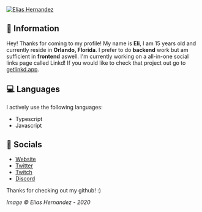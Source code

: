 [![Elias Hernandez](https://eli.fail/f/background_personal_banner.png)](https://eli.fail)

## 👋 Information
Hey! Thanks for coming to my profile! My name is **Eli**, I am 15 years old and currently reside in **Orlando, Florida**. I prefer to do **backend** work but am sufficient in **frontend** aswell. I'm currently working on a all-in-one social links page called Linkd! If you would like to check that project out go to [getlinkd.app](https://getlinkd.app).

## 💻 Languages
I actively use the following languages:
- Typescript
- Javascript

## 🔗 Socials
- [Website](https://eli.fail/)
- [Twitter](https://eli.fail/twitter)
- [Twitch](https://eli.fail/twitch)
- [Discord](https://eli.fail/discord)

Thanks for checking out my github! :)

*Image © Elias Hernandez - 2020*
